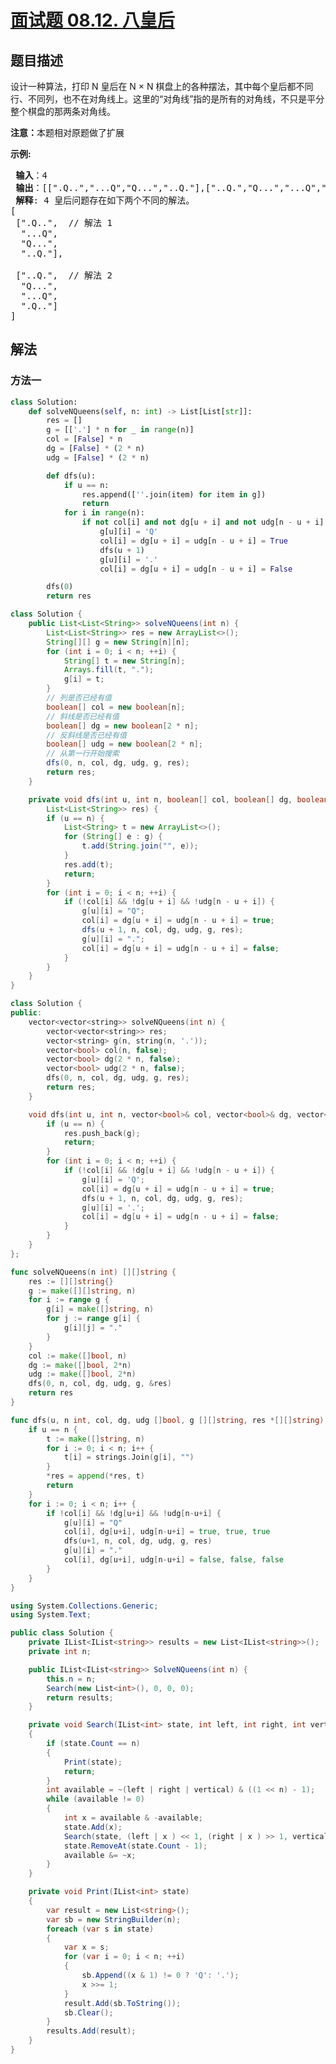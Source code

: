 # [面试题 08.12. 八皇后](https://leetcode.cn/problems/eight-queens-lcci)

## 题目描述

<!-- 这里写题目描述 -->
<p>设计一种算法，打印 N 皇后在 N &times; N 棋盘上的各种摆法，其中每个皇后都不同行、不同列，也不在对角线上。这里的&ldquo;对角线&rdquo;指的是所有的对角线，不只是平分整个棋盘的那两条对角线。</p>

<p><strong>注意：</strong>本题相对原题做了扩展</p>

<p><strong>示例:</strong></p>

<pre class="AnLi"><strong> 输入</strong>：4
<strong> 输出</strong>：[[&quot;.Q..&quot;,&quot;...Q&quot;,&quot;Q...&quot;,&quot;..Q.&quot;],[&quot;..Q.&quot;,&quot;Q...&quot;,&quot;...Q&quot;,&quot;.Q..&quot;]]
<strong> 解释</strong>: 4 皇后问题存在如下两个不同的解法。
[
&nbsp;[&quot;.Q..&quot;, &nbsp;// 解法 1
&nbsp; &quot;...Q&quot;,
&nbsp; &quot;Q...&quot;,
&nbsp; &quot;..Q.&quot;],

&nbsp;[&quot;..Q.&quot;, &nbsp;// 解法 2
&nbsp; &quot;Q...&quot;,
&nbsp; &quot;...Q&quot;,
&nbsp; &quot;.Q..&quot;]
]
</pre>

## 解法

### 方法一

<!-- tabs:start -->

```python
class Solution:
    def solveNQueens(self, n: int) -> List[List[str]]:
        res = []
        g = [['.'] * n for _ in range(n)]
        col = [False] * n
        dg = [False] * (2 * n)
        udg = [False] * (2 * n)

        def dfs(u):
            if u == n:
                res.append([''.join(item) for item in g])
                return
            for i in range(n):
                if not col[i] and not dg[u + i] and not udg[n - u + i]:
                    g[u][i] = 'Q'
                    col[i] = dg[u + i] = udg[n - u + i] = True
                    dfs(u + 1)
                    g[u][i] = '.'
                    col[i] = dg[u + i] = udg[n - u + i] = False

        dfs(0)
        return res
```

```java
class Solution {
    public List<List<String>> solveNQueens(int n) {
        List<List<String>> res = new ArrayList<>();
        String[][] g = new String[n][n];
        for (int i = 0; i < n; ++i) {
            String[] t = new String[n];
            Arrays.fill(t, ".");
            g[i] = t;
        }
        // 列是否已经有值
        boolean[] col = new boolean[n];
        // 斜线是否已经有值
        boolean[] dg = new boolean[2 * n];
        // 反斜线是否已经有值
        boolean[] udg = new boolean[2 * n];
        // 从第一行开始搜索
        dfs(0, n, col, dg, udg, g, res);
        return res;
    }

    private void dfs(int u, int n, boolean[] col, boolean[] dg, boolean[] udg, String[][] g,
        List<List<String>> res) {
        if (u == n) {
            List<String> t = new ArrayList<>();
            for (String[] e : g) {
                t.add(String.join("", e));
            }
            res.add(t);
            return;
        }
        for (int i = 0; i < n; ++i) {
            if (!col[i] && !dg[u + i] && !udg[n - u + i]) {
                g[u][i] = "Q";
                col[i] = dg[u + i] = udg[n - u + i] = true;
                dfs(u + 1, n, col, dg, udg, g, res);
                g[u][i] = ".";
                col[i] = dg[u + i] = udg[n - u + i] = false;
            }
        }
    }
}
```

```cpp
class Solution {
public:
    vector<vector<string>> solveNQueens(int n) {
        vector<vector<string>> res;
        vector<string> g(n, string(n, '.'));
        vector<bool> col(n, false);
        vector<bool> dg(2 * n, false);
        vector<bool> udg(2 * n, false);
        dfs(0, n, col, dg, udg, g, res);
        return res;
    }

    void dfs(int u, int n, vector<bool>& col, vector<bool>& dg, vector<bool>& udg, vector<string>& g, vector<vector<string>>& res) {
        if (u == n) {
            res.push_back(g);
            return;
        }
        for (int i = 0; i < n; ++i) {
            if (!col[i] && !dg[u + i] && !udg[n - u + i]) {
                g[u][i] = 'Q';
                col[i] = dg[u + i] = udg[n - u + i] = true;
                dfs(u + 1, n, col, dg, udg, g, res);
                g[u][i] = '.';
                col[i] = dg[u + i] = udg[n - u + i] = false;
            }
        }
    }
};
```

```go
func solveNQueens(n int) [][]string {
	res := [][]string{}
	g := make([][]string, n)
	for i := range g {
		g[i] = make([]string, n)
		for j := range g[i] {
			g[i][j] = "."
		}
	}
	col := make([]bool, n)
	dg := make([]bool, 2*n)
	udg := make([]bool, 2*n)
	dfs(0, n, col, dg, udg, g, &res)
	return res
}

func dfs(u, n int, col, dg, udg []bool, g [][]string, res *[][]string) {
	if u == n {
		t := make([]string, n)
		for i := 0; i < n; i++ {
			t[i] = strings.Join(g[i], "")
		}
		*res = append(*res, t)
		return
	}
	for i := 0; i < n; i++ {
		if !col[i] && !dg[u+i] && !udg[n-u+i] {
			g[u][i] = "Q"
			col[i], dg[u+i], udg[n-u+i] = true, true, true
			dfs(u+1, n, col, dg, udg, g, res)
			g[u][i] = "."
			col[i], dg[u+i], udg[n-u+i] = false, false, false
		}
	}
}
```

```cs
using System.Collections.Generic;
using System.Text;

public class Solution {
    private IList<IList<string>> results = new List<IList<string>>();
    private int n;

    public IList<IList<string>> SolveNQueens(int n) {
        this.n = n;
        Search(new List<int>(), 0, 0, 0);
        return results;
    }

    private void Search(IList<int> state, int left, int right, int vertical)
    {
        if (state.Count == n)
        {
            Print(state);
            return;
        }
        int available = ~(left | right | vertical) & ((1 << n) - 1);
        while (available != 0)
        {
            int x = available & -available;
            state.Add(x);
            Search(state, (left | x ) << 1, (right | x ) >> 1, vertical | x);
            state.RemoveAt(state.Count - 1);
            available &= ~x;
        }
    }

    private void Print(IList<int> state)
    {
        var result = new List<string>();
        var sb = new StringBuilder(n);
        foreach (var s in state)
        {
            var x = s;
            for (var i = 0; i < n; ++i)
            {
                sb.Append((x & 1) != 0 ? 'Q': '.');
                x >>= 1;
            }
            result.Add(sb.ToString());
            sb.Clear();
        }
        results.Add(result);
    }
}
```

<!-- tabs:end -->

<!-- end -->
